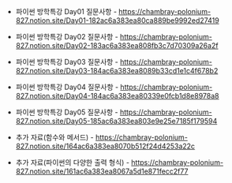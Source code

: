 - 파이썬 방학특강 Day01 질문사항 - https://chambray-polonium-827.notion.site/Day01-182ac6a383ea80ca889be9992ed27419 <br>
- 파이썬 방학특강 Day02 질문사항 - https://chambray-polonium-827.notion.site/Day02-183ac6a383ea808fb3c7d70309a26a2f <br>
- 파이썬 방학특강 Day03 질문사항 - https://chambray-polonium-827.notion.site/Day03-184ac6a383ea8089b33cd1e1c4f678b2 <br>
- 파이썬 방학특강 Day04 질문사항 - https://chambray-polonium-827.notion.site/Day04-184ac6a383ea80339e0fcb1d8e8978a8 <br>
- 파이썬 방학특강 Day05 질문사항 - https://chambray-polonium-827.notion.site/Day05-185ac6a383ea803e9e25e7185f179594 <br>

- 추가 자료(함수와 메서드) - https://chambray-polonium-827.notion.site/164ac6a383ea8070b512f24d4253a22c <br>
- 추가 자료(파이썬의 다양한 출력 형식) - https://chambray-polonium-827.notion.site/161ac6a383ea8067a5d1e871fecc2f77 <br>